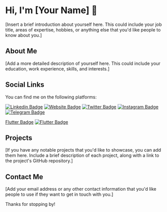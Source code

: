 # Hi, I'm [Your Name] 👋

[Insert a brief introduction about yourself here. This could include your job title, areas of expertise, hobbies, or anything else that you'd like people to know about you.]

## About Me

[Add a more detailed description of yourself here. This could include your education, work experience, skills, and interests.]

## Social Links

You can find me on the following platforms:

[![Linkedin Badge](https://img.shields.io/badge/-LinkedIn-0e76a8?style=plastic&logo=Linkedin&logoColor=white)](https://linkedin.com/in/iampavangandhi)
[![Website Badge](https://img.shields.io/badge/Website-3b5998?style=flat-square&logo=google-chrome&logoColor=white)](https://iampavangandhi.github.io/)
[![Twitter Badge](https://img.shields.io/badge/-Twitter-00acee?style=flat-square&logo=Twitter&logoColor=white)](https://twitter.com/iampavangandhi)
[![Instagram Badge](https://img.shields.io/badge/-Instagram-e4405f?style=flat-square&logo=Instagram&logoColor=white)](https://instagram.com/iampavangandhi/)
[![Telegram Badge](https://img.shields.io/badge/-Telegram-0088cc?style=flat-square&logo=Telegram&logoColor=white)](https://t.me/iampavangandhi)

[Flutter Badge](https://img.shields.io/badge/Flutter-02569B?style=for-the-badge&logo=flutter&logoColor=white)
[![Flutter Badge](https://img.shields.io/badge/firebase-1EB4D4?style=for-the-badge&logo=firebase&logoColor=yellow)](https://t.me/iampavangandhi)

## Projects

[If you have any notable projects that you'd like to showcase, you can add them here. Include a brief description of each project, along with a link to the project's GitHub repository.]

## Contact Me

[Add your email address or any other contact information that you'd like people to use if they want to get in touch with you.]

Thanks for stopping by!
